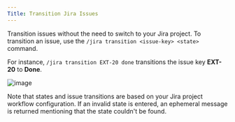 ```yaml
---
Title: Transition Jira Issues
---
```


Transition issues without the need to switch to your Jira project. To transition an issue, use the `/jira transition <issue-key> <state>` command.

For instance, `/jira transition EXT-20 done` transitions the issue key **EXT-20** to **Done**.

![image](https://user-images.githubusercontent.com/13119842/59113377-dfe11e80-8912-11e9-8971-f869fa123366.png)

Note that states and issue transitions are based on your Jira project workflow configuration. If an invalid state is entered, an ephemeral message is returned mentioning that the state couldn't be found.